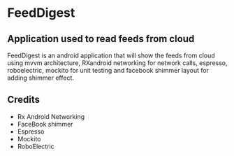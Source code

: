 # FeedDigest
## Application used to read feeds from cloud

FeedDigest is an android application that will show the feeds from cloud using mvvm architecture, RXandroid networking for network calls, espresso, roboelectric, mockito for unit testing and facebook shimmer layout for adding shimmer effect.

## Credits

- Rx Android Networking
- FaceBook shimmer
- Espresso
- Mockito
- RoboElectric